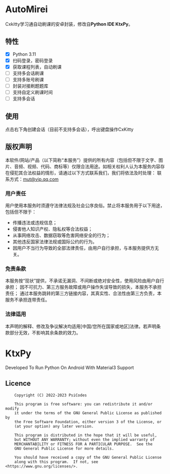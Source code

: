 # AutoMirei

Cxkitty学习通自动刷课的安卓封装，修改自**Python IDE KtxPy**。

## 特性

- [x] Python 3.11
- [x] 扫码登录，密码登录
- [x] 获取课程列表，自动刷课
- [ ] 支持多会话刷课
- [ ] 支持多账号刷课
- [ ] 封装对接刷题题库
- [ ] 支持自定义刷课时间
- [ ] 支持多会话

## 使用

点击右下角创建会话（目前不支持多会话），呼出键盘操作CxKitty

## 版权声明
本软件/网站/产品（以下简称“本服务”）提供的所有内容（包括但不限于文字、图片、音频、视频、代码、商标等）仅限合法用途。如相关权利人认为本服务内容存在侵犯其合法权益的情形，请通过以下方式联系我们，我们将依法及时处理：
联系方式：mut@vip.qq.com

### 用户责任
用户使用本服务时须遵守法律法规及社会公序良俗。禁止将本服务用于以下用途，包括但不限于：

- 传播违法或违规信息；
- 侵害他人知识产权、隐私权等合法权益；
- 从事网络攻击、数据窃取等危害网络安全的行为；
- 其他违反国家法律法规或国际公约的行为。
- 因用户不当行为导致的全部法律责任，由用户自行承担，与本服务提供方无关。

### 免责条款

本服务按“现状”提供，不承诺无漏洞、不间断或绝对安全性，使用风险由用户自行承担；
因不可抗力、第三方服务故障或用户操作失误导致的损失，本服务不承担责任；
通过本服务跳转的第三方链接内容，其真实性、合法性由第三方负责，本服务不承担连带责任。

### 法律适用
本声明的解释、修改及争议解决均适用[中国/您所在国家或地区]法律。若声明条款部分无效，不影响其余条款的效力。

# KtxPy

Developed To Run Python On Android With Material3 Support

## Licence
```
    Copyright (C) 2022-2023 PsiCodes

    This program is free software: you can redistribute it and/or modify
    it under the terms of the GNU General Public License as published by
    the Free Software Foundation, either version 3 of the License, or
    (at your option) any later version.

    This program is distributed in the hope that it will be useful,
    but WITHOUT ANY WARRANTY; without even the implied warranty of
    MERCHANTABILITY or FITNESS FOR A PARTICULAR PURPOSE.  See the
    GNU General Public License for more details.

    You should have received a copy of the GNU General Public License
    along with this program.  If not, see <https://www.gnu.org/licenses/>.
```
